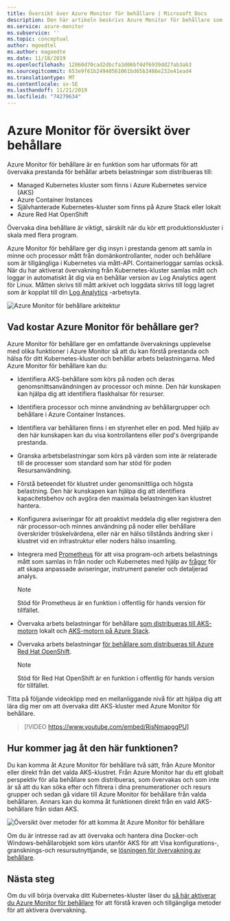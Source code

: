 ```yaml
---
title: Översikt över Azure Monitor för behållare | Microsoft Docs
description: Den här artikeln beskrivs Azure Monitor för behållare som övervakar AKS-behållare för lösningen och det värde som du får genom att övervaka hälsotillståndet för dina AKS-kluster och Container Instances i Azure.
ms.service: azure-monitor
ms.subservice: ''
ms.topic: conceptual
author: mgoedtel
ms.author: magoedte
ms.date: 11/18/2019
ms.openlocfilehash: 12860d70cad2dbcfa3d06bf4df6939dd27ab3ab3
ms.sourcegitcommit: 653e9f61b24940561061bd65b2486e232e41ead4
ms.translationtype: MT
ms.contentlocale: sv-SE
ms.lasthandoff: 11/21/2019
ms.locfileid: "74279634"
---
```

# <a name="azure-monitor-for-containers-overview"></a>Azure Monitor för översikt över behållare

Azure Monitor för behållare är en funktion som har utformats för att övervaka prestanda för behållar arbets belastningar som distribueras till:

- Managed Kubernetes kluster som finns i Azure Kubernetes service (AKS)
- Azure Container Instances
- Självhanterade Kubernetes-kluster som finns på Azure Stack eller lokalt
- Azure Red Hat OpenShift

Övervaka dina behållare är viktigt, särskilt när du kör ett produktionskluster i skala med flera program.

Azure Monitor för behållare ger dig insyn i prestanda genom att samla in minne och processor mått från domänkontrollanter, noder och behållare som är tillgängliga i Kubernetes via mått-API. Containerloggar samlas också.  När du har aktiverat övervakning från Kubernetes-kluster samlas mått och loggar in automatiskt åt dig via en behållar version av Log Analytics agent för Linux. Måtten skrivs till mått arkivet och loggdata skrivs till logg lagret som är kopplat till din [Log Analytics](../log-query/log-query-overview.md) -arbetsyta. 

![Azure Monitor för behållare arkitektur](./media/container-insights-overview/azmon-containers-architecture-01.png)
 
## <a name="what-does-azure-monitor-for-containers-provide"></a>Vad kostar Azure Monitor för behållare ger?

Azure Monitor för behållare ger en omfattande övervaknings upplevelse med olika funktioner i Azure Monitor så att du kan förstå prestanda och hälsa för ditt Kubernetes-kluster och behållar arbets belastningarna. Med Azure Monitor för behållare kan du:

* Identifiera AKS-behållare som körs på noden och deras genomsnittsanvändningen av processor och minne. Den här kunskapen kan hjälpa dig att identifiera flaskhalsar för resurser.
* Identifiera processor och minne användning av behållargrupper och behållare i Azure Container Instances.  
* Identifiera var behållaren finns i en styrenhet eller en pod. Med hjälp av den här kunskapen kan du visa kontrollantens eller pod's övergripande prestanda. 
* Granska arbetsbelastningar som körs på värden som inte är relaterade till de processer som standard som har stöd för poden Resursanvändning.
* Förstå beteendet för klustret under genomsnittliga och högsta belastning. Den här kunskapen kan hjälpa dig att identifiera kapacitetsbehov och avgöra den maximala belastningen kan klustret hantera. 
* Konfigurera aviseringar för att proaktivt meddela dig eller registrera den när processor-och minnes användning på noder eller behållare överskrider tröskelvärdena, eller när en hälso tillstånds ändring sker i klustret vid en infrastruktur eller noders hälso insamling.
* Integrera med [Prometheus](https://prometheus.io/docs/introduction/overview/) för att visa program-och arbets belastnings mått som samlas in från noder och Kubernetes med hjälp av [frågor](container-insights-log-search.md) för att skapa anpassade aviseringar, instrument paneler och detaljerad analys.

    >[!NOTE]
    >Stöd för Prometheus är en funktion i offentlig för hands version för tillfället.
    >

* Övervaka arbets belastningar för behållare [som distribueras till AKS-motorn](https://github.com/microsoft/OMS-docker/tree/aks-engine) lokalt och [AKS-motorn på Azure Stack](https://docs.microsoft.com/azure-stack/user/azure-stack-kubernetes-aks-engine-overview?view=azs-1908).
* Övervaka arbets belastningar [för behållare som distribueras till Azure Red Hat OpenShift](../../openshift/intro-openshift.md).

    >[!NOTE]
    >Stöd för Red Hat OpenShift är en funktion i offentlig för hands version för tillfället.
    >

Titta på följande videoklipp med en mellanliggande nivå för att hjälpa dig att lära dig mer om att övervaka ditt AKS-kluster med Azure Monitor för behållare.

> [!VIDEO https://www.youtube.com/embed/RjsNmapggPU]

## <a name="how-do-i-access-this-feature"></a>Hur kommer jag åt den här funktionen?

Du kan komma åt Azure Monitor för behållare två sätt, från Azure Monitor eller direkt från det valda AKS-klustret. Från Azure Monitor har du ett globalt perspektiv för alla behållare som distribueras, som övervakas och som inte är så att du kan söka efter och filtrera i dina prenumerationer och resurs grupper och sedan gå vidare till Azure Monitor för behållare från valda behållaren.  Annars kan du komma åt funktionen direkt från en vald AKS-behållare från sidan AKS.  

![Översikt över metoder för att komma åt Azure Monitor för behållare](./media/container-insights-overview/azmon-containers-experience.png)

Om du är intresse rad av att övervaka och hantera dina Docker-och Windows-behållarobjekt som körs utanför AKS för att Visa konfigurations-, gransknings-och resursutnyttjande, se [lösningen för övervakning av behållare](../../azure-monitor/insights/containers.md).

## <a name="next-steps"></a>Nästa steg

Om du vill börja övervaka ditt Kubernetes-kluster läser du [så här aktiverar du Azure Monitor för behållare](container-insights-onboard.md) för att förstå kraven och tillgängliga metoder för att aktivera övervakning. 
